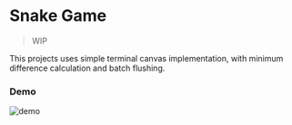# Snake Game

> WIP

This projects uses simple terminal canvas implementation,
with minimum difference calculation and batch flushing.

### Demo

![demo](./demo.gif)
